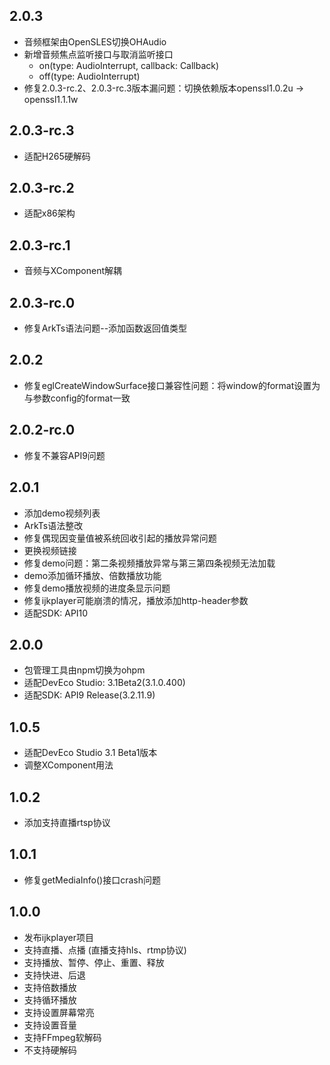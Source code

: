 ## 2.0.3

- 音频框架由OpenSLES切换OHAudio
- 新增音频焦点监听接口与取消监听接口
  - on(type: AudioInterrupt,  callback: Callback<InterruptEvent>)
  - off(type: AudioInterrupt)
- 修复2.0.3-rc.2、2.0.3-rc.3版本漏问题：切换依赖版本openssl1.0.2u -> openssl1.1.1w

## 2.0.3-rc.3

- 适配H265硬解码

## 2.0.3-rc.2

- 适配x86架构

## 2.0.3-rc.1

- 音频与XComponent解耦

## 2.0.3-rc.0
- 修复ArkTs语法问题--添加函数返回值类型

## 2.0.2
- 修复eglCreateWindowSurface接口兼容性问题：将window的format设置为与参数config的format一致

## 2.0.2-rc.0
- 修复不兼容API9问题

## 2.0.1
- 添加demo视频列表
- ArkTs语法整改
- 修复偶现因变量值被系统回收引起的播放异常问题
- 更换视频链接
- 修复demo问题：第二条视频播放异常与第三第四条视频无法加载
- demo添加循环播放、倍数播放功能
- 修复demo播放视频的进度条显示问题
- 修复ijkplayer可能崩溃的情况，播放添加http-header参数
- 适配SDK: API10

## 2.0.0
- 包管理工具由npm切换为ohpm
- 适配DevEco Studio: 3.1Beta2(3.1.0.400)
- 适配SDK: API9 Release(3.2.11.9)

## 1.0.5
- 适配DevEco Studio 3.1 Beta1版本
- 调整XComponent用法

## 1.0.2
- 添加支持直播rtsp协议

## 1.0.1
- 修复getMediaInfo()接口crash问题

## 1.0.0
- 发布ijkplayer项目
- 支持直播、点播 (直播支持hls、rtmp协议) 
- 支持播放、暂停、停止、重置、释放
- 支持快进、后退
- 支持倍数播放
- 支持循环播放
- 支持设置屏幕常亮
- 支持设置音量
- 支持FFmpeg软解码  
- 不支持硬解码

